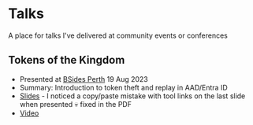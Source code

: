 # Talks
A place for talks I've delivered at community events or conferences

## Tokens of the Kingdom
* Presented at [BSides Perth](https://bsidesperth.com.au) 19 Aug 2023
* Summary: Introduction to token theft and replay in AAD/Entra ID
* [Slides](TokensOftheKingdom.pdf) - I noticed a copy/paste mistake with tool links on the last slide when presented 💀 fixed in the PDF
* [Video](https://www.youtube.com/watch?v=br-fSjz9ySs)